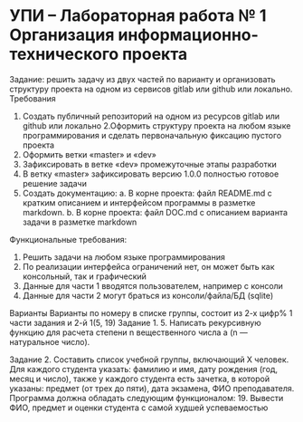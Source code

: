 # УПИ – Лабораторная работа № 1 Организация информационно-технического проекта
Задание: решить задачу из двух частей по варианту и организовать структуру проекта на одном из сервисов gitlab или github или локально.
Требования

1. Создать публичный репозиторий на одном из ресурсов gitlab или github или локально
2.Оформить структуру проекта на любом языке программирования и сделать первоначальную фиксацию пустого проекта
3. Оформить ветки «master» и «dev»
4. Зафиксировать в ветке «dev» промежуточные этапы разработки
4. В ветку «master» зафиксировать версию 1.0.0 полностью готовое решение задачи
5. Создать документацию: a. В корне проекта: файл README.md с кратким описанием и интерфейсом программы в разметке markdown. b. В корне проекта: файл DOC.md с описанием варианта задачи в разметке markdown

Функциональные требования:

1. Решить задачи на любом языке программирования
2. По реализации интерфейса ограничений нет, он может быть как консольный, так и графический
3. Данные для части 1 вводятся пользователем, например с консоли
4. Данные для части 2 могут браться из консоли/файла/БД (sqlite)

Варианты Варианты по номеру в списке группы, состоит из 2-х цифр% 1 части задания и 2-й 1(5, 19)
Задание 1.
5.	Написать рекурсивную функцию для расчета степени n вещественного числа a (n — натуральное число).

Задание 2.
Составить список учебной группы, включающий Х человек. Для каждого студента указать: фамилию и имя, дату рождения (год, месяц и число), также у каждого студента есть зачетка, в которой указаны: предмет (от трех до пяти), дата экзамена, ФИО преподавателя. Программа должна обладать следующим функционалом:
19.	Вывести ФИО, предмет и оценки студента с самой худшей успеваемостью
